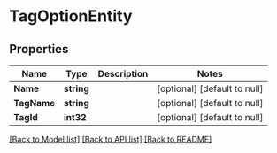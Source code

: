 # TagOptionEntity

## Properties
Name | Type | Description | Notes
------------ | ------------- | ------------- | -------------
**Name** | **string** |  | [optional] [default to null]
**TagName** | **string** |  | [optional] [default to null]
**TagId** | **int32** |  | [optional] [default to null]

[[Back to Model list]](../README.md#documentation-for-models) [[Back to API list]](../README.md#documentation-for-api-endpoints) [[Back to README]](../README.md)

